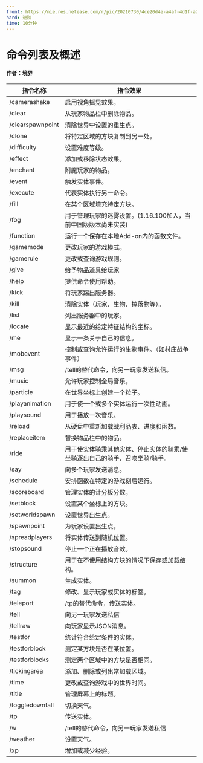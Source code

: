 ```yaml
---
front: https://nie.res.netease.com/r/pic/20210730/4ce20d4e-a4af-4d1f-a28a-036b122f1802.png
hard: 进阶
time: 10分钟
---
```


# 命令列表及概述

#### 作者：境界



| 指令名称 | 指令效果 |
| ---------------- | ------------------------------------------------------------ |
| /camerashake | 启用视角摇晃效果。 |
| /clear           | 从玩家物品栏中删除物品。                                     |
| /clearspawnpoint | 清除世界中设置的重生点。 |
| /clone           | 将特定区域的方块复制到另一处。                               |
| /difficulty      | 设置难度等级。                                               |
| /effect          | 添加或移除状态效果。                                         |
| /enchant         | 附魔玩家的物品。                                             |
| /event           | 触发实体事件。                                               |
| /execute         | 代表实体执行另一命令。                                       |
| /fill            | 在某个区域填充特定方块。                                     |
| /fog             | 用于管理玩家的迷雾设置。(1.16.100加入，当前中国版版本尚未实装) |
| /function        | 运行一个保存在本地Add-on内的函数文件。                       |
| /gamemode        | 更改玩家的游戏模式。                                         |
| /gamerule        | 更改或查询游戏规则。                                         |
| /give            | 给予物品道具给玩家                                           |
| /help            | 提供命令使用帮助。                                           |
| /kick            | 将玩家踢出服务器。                                           |
| /kill            | 清除实体（玩家、生物、掉落物等）。                           |
| /list            | 列出服务器中的玩家。                                         |
| /locate          | 显示最近的给定特征结构的坐标。                               |
| /me              | 显示一条关于自己的信息。                                     |
| /mobevent        | 控制或查询允许运行的生物事件。（如村庄战争事件）             |
| /msg             | /tell的替代命令，向另一玩家发送私信。                        |
| /music           | 允许玩家控制全局音乐。                                       |
| /particle        | 在世界坐标上创建一个粒子。                                   |
| /playanimation   | 用于使一个或多个实体运行一次性动画。                         |
| /playsound       | 用于播放一次音乐。                                           |
| /reload          | 从硬盘中重新加载战利品表、进度和函数。                       |
| /replaceitem     | 替换物品栏中的物品。                                         |
| /ride            | 用于使实体骑乘其他实体、停止实体的骑乘/使坐骑逐出自己的骑手、召唤坐骑/骑手。 |
| /say             | 向多个玩家发送消息。                                         |
| /schedule        | 安排函数在特定的游戏刻后运行。                               |
| /scoreboard      | 管理实体的计分板分数。                                       |
| /setblock        | 设置某个坐标上的方块。                                       |
| /setworldspawn   | 设置世界出生点。                                             |
| /spawnpoint      | 为玩家设置出生点。                                           |
| /spreadplayers   | 将实体传送到随机位置。                                       |
| /stopsound       | 停止一个正在播放音效。                                       |
| /structure       | 用于在不使用结构方块的情况下保存或加载结构。 |
| /summon          | 生成实体。                                                   |
| /tag             | 修改、显示玩家或实体的标签。                                 |
| /teleport        | /tp的替代命令，传送实体。                                    |
| /tell            | 向另一玩家发送私信                                           |
| /tellraw         | 向玩家显示JSON消息。                                         |
| /testfor         | 统计符合给定条件的实体。                                     |
| /testforblock    | 测定某方块是否在某位置。                                     |
| /testforblocks   | 测定两个区域中的方块是否相同。                               |
| /tickingarea     | 添加、删除或列出常加载区域。                                 |
| /time            | 更改或查询游戏中的世界时间。                                 |
| /title           | 管理屏幕上的标题。                                           |
| /toggledownfall  | 切换天气。                                                   |
| /tp              | 传送实体。                                                   |
| /w               | /tell的替代命令，向另一玩家发送私信                          |
| /weather         | 设置天气。                                                   |
| /xp              | 增加或减少经验。                                             |